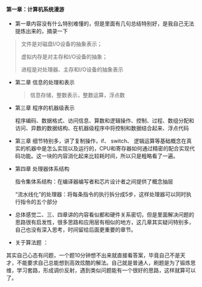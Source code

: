 ####  第一章：计算机系统漫游

- 第一章内容没有什么特别难懂的，但是里面有几句总结特别好，是我自己无法提炼出来的，摘录一下

> 文件是对磁盘I/O设备的抽象表示；
>
> 虚拟内存是对主存和I/O设备的抽象；
>
> 进程是对处理器、主存和I/O设备的抽象表示

- 第二章 信息的处理和表示

  > 信息存储，整数表示，整数运算，浮点数

- 第三章 程序的机器级表示

   程序编码、数据格式、访问信息、算数和逻辑操作、控制、过程、数组分配和访问、异数的数据结构、在机器级程序中将控制和数据结合起来、浮点代码

- 第三章 细节特别多，讲了复制操作，if、 switch、 逻辑运算等基础概念在真实的机器中是怎么实现以及运行的，CPU和寄存器如何通过精密的配合实现代码功能。这一块的内容消化起来比较耗时间，所以只是粗略看了一遍。

-  第四章 处理器体系结构

   指令集体系结构：在编译器编写者和芯片设计者之间提供了概念抽层

   “流水线化”的处理器：将每条指令的执行拆分成5步，这样处理器可以同时执行指令的五个部分

- 总体感觉二、三、四章讲的内容看似都和硬件关系密切，但是里面解决问题的思路很有启发性，很多思路和应用层有相似的地方，这几章其实疑问特别多，自己也没有深入思考，时间留给后面更重要的章节。

-  关于算法题 ：

其实自己心态有问题，一个题10分钟想不出来就直接看答案，毕竟自己不是天才，不能要求自己总能想到高效炫酷的解法。自己就是普通人，刷题是为了锻炼思维，学习套路，形成调价反射，遇到类似问题能有一个很好的思路，这样就算可以了。
